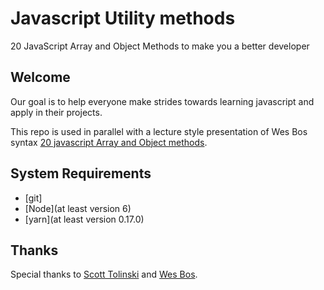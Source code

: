 # Javascript Utility methods
20 JavaScript Array and Object Methods to make you a better developer

## Welcome

Our goal is to help everyone make strides towards learning javascript and apply in their projects.


This repo is used in parallel with a lecture style presentation of Wes Bos syntax
[20 javascript Array and Object methods](https://syntax.fm/show/043/20-javascript-array-and-object-methods-to-make-you-a-better-developer).

## System Requirements

- [git]
- [Node](at least version 6)
- [yarn](at least version 0.17.0)

## Thanks

Special thanks to [Scott Tolinski](https://twitter.com/stolinski) and [Wes Bos](https://twitter.com/wesbos).